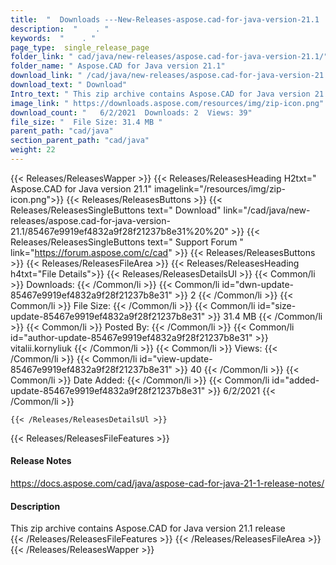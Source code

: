 ```yaml
---
title:  "  Downloads ---New-Releases-aspose.cad-for-java-version-21.1 . " 
description:  "    . " 
keywords:  "    . " 
page_type:  single_release_page
folder_link: " cad/java/new-releases/aspose.cad-for-java-version-21.1/"
folder_name: " Aspose.CAD for Java version 21.1"
download_link: " /cad/java/new-releases/aspose.cad-for-java-version-21.1/85467e9919ef4832a9f28f21237b8e31"
download_text: " Download"
Intro_text: " This zip archive contains Aspose.CAD for Java version 21.1 release"
image_link: " https://downloads.aspose.com/resources/img/zip-icon.png"
download_count: "   6/2/2021  Downloads: 2  Views: 39"
file_size: "  File Size: 31.4 MB "
parent_path: "cad/java"
section_parent_path: "cad/java"
weight: 22 
---
```


{{< Releases/ReleasesWapper >}}
  {{< Releases/ReleasesHeading H2txt=" Aspose.CAD for Java version 21.1" imagelink="/resources/img/zip-icon.png">}}
  {{< Releases/ReleasesButtons >}}
    {{< Releases/ReleasesSingleButtons text=" Download" link="/cad/java/new-releases/aspose.cad-for-java-version-21.1/85467e9919ef4832a9f28f21237b8e31%20%20" >}}
    {{< Releases/ReleasesSingleButtons text=" Support Forum " link="https://forum.aspose.com/c/cad" >}}
  {{< Releases/ReleasesButtons >}}
  {{< Releases/ReleasesFileArea >}}
    {{< Releases/ReleasesHeading h4txt="File Details">}}
    {{< Releases/ReleasesDetailsUl >}}
            {{< Common/li  >}} Downloads: {{< /Common/li >}} 
      {{< Common/li id="dwn-update-85467e9919ef4832a9f28f21237b8e31" >}} 2 {{< /Common/li >}} 
      {{< Common/li  >}} File Size: {{< /Common/li >}} 
      {{< Common/li id="size-update-85467e9919ef4832a9f28f21237b8e31" >}} 31.4 MB {{< /Common/li >}} 
      {{< Common/li  >}} Posted By: {{< /Common/li >}} 
      {{< Common/li id="author-update-85467e9919ef4832a9f28f21237b8e31" >}} vitalii.kornyliuk {{< /Common/li >}} 
      {{< Common/li  >}} Views: {{< /Common/li >}} 
      {{< Common/li id="view-update-85467e9919ef4832a9f28f21237b8e31" >}} 40 {{< /Common/li >}} 
      {{< Common/li  >}} Date Added: {{< /Common/li >}} 
      {{< Common/li id="added-update-85467e9919ef4832a9f28f21237b8e31" >}} 6/2/2021 {{< /Common/li >}} 

    {{< /Releases/ReleasesDetailsUl >}}

  {{< Releases/ReleasesFileFeatures >}}
      <h4>Release Notes</h4><div><a href="https://docs.aspose.com/cad/java/aspose-cad-for-java-21-1-release-notes/">https://docs.aspose.com/cad/java/aspose-cad-for-java-21-1-release-notes/</a></div><h4>Description</h4><div class="HTMLDescription">This zip archive contains Aspose.CAD for Java version 21.1 release</div>
  {{< /Releases/ReleasesFileFeatures >}}
 {{< /Releases/ReleasesFileArea >}}
{{< /Releases/ReleasesWapper >}}


